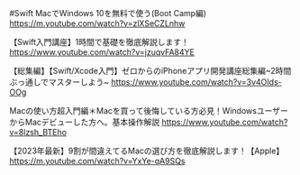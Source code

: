 #Swift
MacでWindows 10を無料で使う(Boot Camp編)
https://m.youtube.com/watch?v=zlXSeCZLnhw

【Swift入門講座】1時間で基礎を徹底解説します！
https://www.youtube.com/watch?v=jzuqvFA84YE

【総集編】【Swift/Xcode入門】ゼロからのiPhoneアプリ開発講座総集編~2時間ぶっ通しでマスターしよう~
https://www.youtube.com/watch?v=3v4OIds-OOg

Macの使い方超入門編＊Macを買って後悔している方必見！WindowsユーザーからMacデビューした方へ。基本操作解説
https://www.youtube.com/watch?v=8lzsh_BTEho

【2023年最新】9割が間違えてるMacの選び方を徹底解説します！【Apple】 
https://m.youtube.com/watch?v=YxYe-qA9SQs
